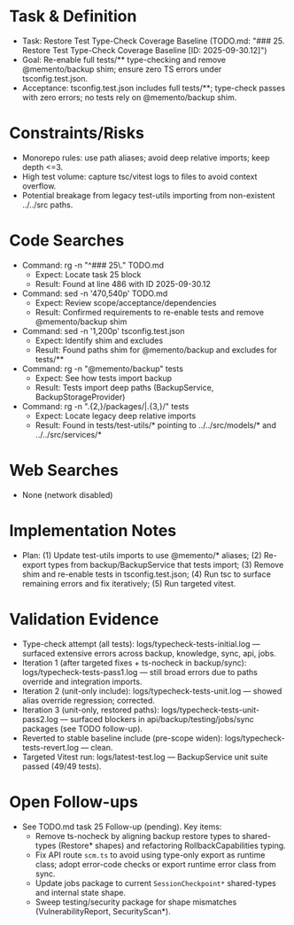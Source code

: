 # Task & Definition
- Task: Restore Test Type-Check Coverage Baseline (TODO.md: "### 25. Restore Test Type-Check Coverage Baseline [ID: 2025-09-30.12]")
- Goal: Re-enable full tests/** type-checking and remove @memento/backup shim; ensure zero TS errors under tsconfig.test.json.
- Acceptance: tsconfig.test.json includes full tests/**; type-check passes with zero errors; no tests rely on @memento/backup shim.

# Constraints/Risks
- Monorepo rules: use path aliases; avoid deep relative imports; keep depth <=3.
- High test volume: capture tsc/vitest logs to files to avoid context overflow.
- Potential breakage from legacy test-utils importing from non-existent ../../src paths.

# Code Searches
- Command: rg -n "^### 25\\." TODO.md
  - Expect: Locate task 25 block
  - Result: Found at line 486 with ID 2025-09-30.12
- Command: sed -n '470,540p' TODO.md
  - Expect: Review scope/acceptance/dependencies
  - Result: Confirmed requirements to re-enable tests and remove @memento/backup shim
- Command: sed -n '1,200p' tsconfig.test.json
  - Expect: Identify shim and excludes
  - Result: Found paths shim for @memento/backup and excludes for tests/**
- Command: rg -n "@memento/backup" tests
  - Expect: See how tests import backup
  - Result: Tests import deep paths (BackupService, BackupStorageProvider)
- Command: rg -n "\.{2,}/packages/|\.{3,}/" tests
  - Expect: Locate legacy deep relative imports
  - Result: Found in tests/test-utils/* pointing to ../../src/models/* and ../../src/services/*

# Web Searches
- None (network disabled)

# Implementation Notes
- Plan: (1) Update test-utils imports to use @memento/* aliases; (2) Re-export types from backup/BackupService that tests import; (3) Remove shim and re-enable tests in tsconfig.test.json; (4) Run tsc to surface remaining errors and fix iteratively; (5) Run targeted vitest.

# Validation Evidence
- Type-check attempt (all tests): logs/typecheck-tests-initial.log — surfaced extensive errors across backup, knowledge, sync, api, jobs.
- Iteration 1 (after targeted fixes + ts-nocheck in backup/sync): logs/typecheck-tests-pass1.log — still broad errors due to paths override and integration imports.
- Iteration 2 (unit-only include): logs/typecheck-tests-unit.log — showed alias override regression; corrected.
- Iteration 3 (unit-only, restored paths): logs/typecheck-tests-unit-pass2.log — surfaced blockers in api/backup/testing/jobs/sync packages (see TODO follow-up).
- Reverted to stable baseline include (pre-scope widen): logs/typecheck-tests-revert.log — clean.
- Targeted Vitest run: logs/latest-test.log — BackupService unit suite passed (49/49 tests).

# Open Follow-ups
- See TODO.md task 25 Follow-up (pending). Key items:
  - Remove ts-nocheck by aligning backup restore types to shared-types (Restore* shapes) and refactoring RollbackCapabilities typing.
  - Fix API route `scm.ts` to avoid using type-only export as runtime class; adopt error-code checks or export runtime error class from sync.
  - Update jobs package to current `SessionCheckpoint*` shared-types and internal state shape.
  - Sweep testing/security package for shape mismatches (VulnerabilityReport, SecurityScan*).

